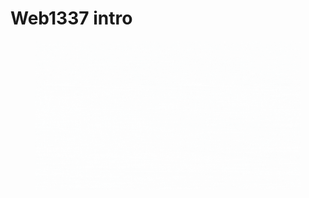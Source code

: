 # Web1337 intro

<figure><img src="../.gitbook/assets/Web1337.gif" alt=""><figcaption></figcaption></figure>
